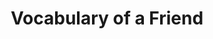 ---
schema: default
title: Vocabulary of a Friend
notes: >-
  A vocabulary to describe linked data vocabularies and their relations @en, Un
  vocabulaire de description des vocabulaires RDF et de leurs relations
  mutuelles
organization: DataScientia Foundation
resources:
  - name: VOAF.UAN.owl
    url: >-
      http://git.knowdive.disi.unitn.it:8080/knowledge/LiveKnowledge/SREP/knowledge_organization/raw/master/VOAF.UAN.owl
    format: owl
    description: >-
      A vocabulary to describe linked data vocabularies and their relations @en,
      Un vocabulaire de description des vocabulaires RDF et de leurs relations
      mutuelles
    license: CC0
    status: Unannotated
    byteSize: '42.41'
    issued: '2013-05-24'
    language: en
    modified: '17 December 2020, 01:45 (UTC+01:00)'
    OntologyEngineeringTool: Protégé
    ontologyLanguage: owl
    ontologySyntax: rdf
    example: ''
    ReferenceLKRepository: SREP
    referenceOntology: ''
    referenceDatasets: ''
distribution: voaf-owl
keyword: metadata
publisher: OKFN
category:
  - Upper-Level
versionNotes: '2016:  Annual review. No changes.'
landingPage: 'http://purl.org/vocommons/voaf/index.html'
accessRigths: Public
creator: Bernard Vatant
hasVersion: Unknown
isVersionOf: Unknown
issued: '2013-05-24'
modified: '17 December 2020, 01:45 (UTC+01:00)'
language: en
provenance: >-
  "(2013-05-23) Bernard Vatant: This vocabulary is mainly used so far by the LOV
  dataset. It provides the expressivity for LOV specific layer of metadata, such
  as links between vocabularies. (2015-05-05) Bernard Vatant: Annual review.
  Fixed version history (2016-07-08) Ghislain Atemezing: Annual review. No
  changes. Provenance from: LOV"
page: 'http://purl.org/vocommons/voaf'
wasGeneratedBy: ''
versionInfo: version v2.3
formalityLevel: Teleontology
OntologyEngineeringMethodology: ''
acronym: voaf
CompetencyQuestion: Unknown
preferredNamespacePrefix: voaf
toDoList: To completely annotate.
namespacesGenerated: Unkown
namespacesReused: ''
datasetLevel: Knowledge Level(L3-4)
spatialExtent: Unknown
temporalExtent: Unknown
---